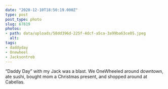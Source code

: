 ```yaml
---
date: "2020-12-10T18:50:19.000Z"
type: post 
post_type: photo
slug: 67819
photos: 
- path: data/uploads/58dd396d-225f-4dcf-a5ca-3a99ba63ce05.jpeg
  alt: 
tags: 
- daddyday
- Onewheel
- Jacksontreb
---
```

“Daddy Day” with my Jack was a blast. We OneWheeled around downtown, ate sushi, bought mom a Christmas present, and shopped around at Cabellas. 
